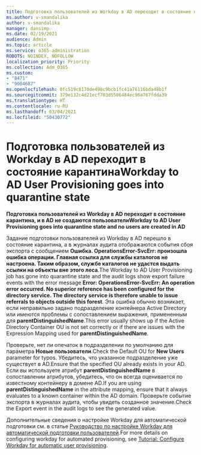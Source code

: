 ```yaml
---
title: Подготовка пользователей из Workday в AD переходит в состояние карантина
ms.author: v-smandalika
author: v-smandalika
manager: dansimp
ms.date: 02/19/2021
audience: Admin
ms.topic: article
ms.service: o365-administration
ROBOTS: NOINDEX, NOFOLLOW
localization_priority: Priority
ms.collection: Adm_O365
ms.custom:
- "8471"
- "9004687"
ms.openlocfilehash: 0fc519c8170de498c9bcb1fc41a76116bda48b1f
ms.sourcegitcommit: 379e132c4d21ecf703d5506484ec96a767fdda39
ms.translationtype: HT
ms.contentlocale: ru-RU
ms.lasthandoff: 03/04/2021
ms.locfileid: "50430772"
---
```

# <a name="workday-to-ad-user-provisioning-goes-into-quarantine-state"></a><span data-ttu-id="eba73-102">Подготовка пользователей из Workday в AD переходит в состояние карантина</span><span class="sxs-lookup"><span data-stu-id="eba73-102">Workday to AD User Provisioning goes into quarantine state</span></span>

<span data-ttu-id="eba73-103">**Подготовка пользователей из Workday в AD переходит в состояние карантина, и в AD не создаются пользователи**</span><span class="sxs-lookup"><span data-stu-id="eba73-103">**Workday to AD User Provisioning goes into quarantine state and no users are created in AD**</span></span>

<span data-ttu-id="eba73-104">Задание подготовки пользователей из Workday в AD перешло в состояние карантина, а в журналах аудита отображаются события сбоя экспорта с сообщением **Ошибка. OperationsError-SvcErr: произошла ошибка операции. Главная ссылка для службы каталогов не настроена. Таким образом, службе каталогов не удастся выдать ссылки на объекты вне этого леса**.</span><span class="sxs-lookup"><span data-stu-id="eba73-104">The Workday to AD User Provisioning job has gone into quarantine state and the audit logs show export failure events with the error message **Error: OperationsError-SvcErr: An operation error occurred. No superior reference has been configured for the directory service. The directory service is therefore unable to issue referrals to objects outside this forest**.</span></span> <span data-ttu-id="eba73-105">Эта ошибка обычно возникает, если неправильно задано подразделение контейнера Active Directory или имеются проблемы с сопоставлением выражения, примененным для **parentDistinguishedName**.</span><span class="sxs-lookup"><span data-stu-id="eba73-105">This error usually shows up if the Active Directory Container OU is not set correctly or if there are issues with the Expression Mapping used for **parentDistinguishedName**.</span></span>

<span data-ttu-id="eba73-106">Проверьте, нет ли опечаток в подразделении по умолчанию для параметра **Новые пользователи**.</span><span class="sxs-lookup"><span data-stu-id="eba73-106">Check the Default OU for **New Users** parameter for typos.</span></span> <span data-ttu-id="eba73-107">Убедитесь, что указанное подразделение уже существует в AD.</span><span class="sxs-lookup"><span data-stu-id="eba73-107">Ensure that the specified OU already exists in your AD.</span></span> <span data-ttu-id="eba73-108">Если вы используете атрибут **parentDistinguishedName** в сопоставлении атрибутов, убедитесь, что он всегда оценивается по известному контейнеру в домене AD.</span><span class="sxs-lookup"><span data-stu-id="eba73-108">If you are using **parentDistinguishedName** in the attribute mapping, ensure that it always evaluates to a known container within the AD domain.</span></span> <span data-ttu-id="eba73-109">Проверьте событие экспорта в журналах аудита, чтобы увидеть созданное значение.</span><span class="sxs-lookup"><span data-stu-id="eba73-109">Check the Export event in the audit logs to see the generated value.</span></span>

<span data-ttu-id="eba73-110">Дополнительные сведения о настройке Workday для автоматической подготовки см. в статье [Руководство по настройке Workday для автоматической подготовки пользователей](https://docs.microsoft.com/azure/active-directory/saas-apps/workday-inbound-tutorial).</span><span class="sxs-lookup"><span data-stu-id="eba73-110">For more details on configuring workday for automated provisioning, see [Tutorial: Configure Workday for automatic user provisioning](https://docs.microsoft.com/azure/active-directory/saas-apps/workday-inbound-tutorial).</span></span>

